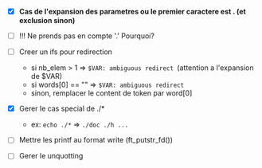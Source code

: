 - [X] **Cas de l'expansion des parametres ou le premier caractere est . (et exclusion sinon)**
- [ ] !!! Ne prends pas en compte '.' Pourquoi?

- [ ] Creer un ifs pour redirection
	- si nb_elem > 1 => `$VAR: ambiguous redirect `(attention a l'expansion de $VAR)
	- si words[0] == "" => `$VAR: ambiguous redirect `
	- sinon, remplacer le content de token par word[0]
- [X] Gerer le cas special de ./*
    - ex: `echo ./*` => `./doc ./h ...  `
- [ ] Mettre les printf au format write (ft_putstr_fd())
- [ ] Gerer le unquotting
